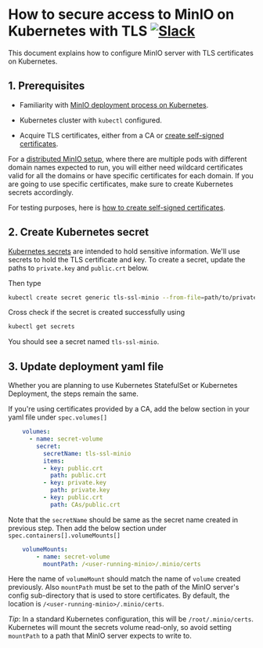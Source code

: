 # How to secure access to MinIO on Kubernetes with TLS [![Slack](https://slack.min.io/slack?type=svg)](https://slack.min.io)

This document explains how to configure MinIO server with TLS certificates on Kubernetes.

## 1. Prerequisites

- Familiarity with [MinIO deployment process on Kubernetes](https://min.io/docs/minio/kubernetes/upstream/operations/installation.html).

- Kubernetes cluster with `kubectl` configured.

- Acquire TLS certificates, either from a CA or [create self-signed certificates](https://min.io/docs/minio/kubernetes/upstream/operations/network-encryption.html).

For a [distributed MinIO setup](https://min.io/docs/minio/kubernetes/upstream/operations/installation.html#procedure), where there are multiple pods with different domain names expected to run, you will either need wildcard certificates valid for all the domains or have specific certificates for each domain. If you are going to use specific certificates, make sure to create Kubernetes secrets accordingly.

For testing purposes, here is [how to create self-signed certificates](https://github.com/nitrictech/minio/tree/master/docs/tls#3-generate-self-signed-certificates).

## 2. Create Kubernetes secret

[Kubernetes secrets](https://kubernetes.io/docs/concepts/configuration/secret) are intended to hold sensitive information.
We'll use secrets to hold the TLS certificate and key. To create a secret, update the paths to `private.key` and `public.crt`
below.

Then type

```sh
kubectl create secret generic tls-ssl-minio --from-file=path/to/private.key --from-file=path/to/public.crt
```

Cross check if the secret is created successfully using

```sh
kubectl get secrets
```

You should see a secret named `tls-ssl-minio`.

## 3. Update deployment yaml file

Whether you are planning to use Kubernetes StatefulSet or Kubernetes Deployment, the steps remain the same.

If you're using certificates provided by a CA, add the below section in your yaml file under `spec.volumes[]`

```yaml
    volumes:
      - name: secret-volume
        secret:
          secretName: tls-ssl-minio
          items:
          - key: public.crt
            path: public.crt
          - key: private.key
            path: private.key
          - key: public.crt
            path: CAs/public.crt
```

Note that the `secretName` should be same as the secret name created in previous step. Then add the below section under
`spec.containers[].volumeMounts[]`

```yaml
    volumeMounts:
        - name: secret-volume
          mountPath: /<user-running-minio>/.minio/certs
```

Here the name of `volumeMount` should match the name of `volume` created previously. Also `mountPath` must be set to the path of
the MinIO server's config sub-directory that is used to store certificates. By default, the location is
`/<user-running-minio>/.minio/certs`.

*Tip*: In a standard Kubernetes configuration, this will be `/root/.minio/certs`. Kubernetes will mount the secrets volume read-only,
so avoid setting `mountPath` to a path that MinIO server expects to write to.
